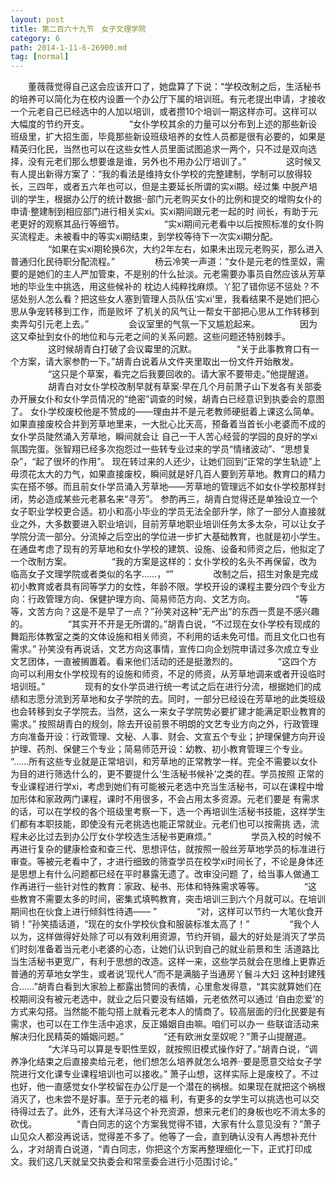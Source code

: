 ```yaml
---
layout: post
title: 第二百六十九节　女子文理学院
category: 6
path: 2014-1-11-6-26900.md
tag: [normal]
---
```

　　董薇薇觉得自己这会应该开口了，她盘算了下说：“学校改制之后，生活秘书的培养可以简化为在校内设置一个办公厅下属的培训班。有元老提出申请，才接收一个元老自己已经选中的人加以培训，或者攒10个培训一期这样亦可。这样可以大幅度的节约开支。
　　
　　“女仆学校其余的力量可以分布到上述的那些新设班级里，扩大招生面，毕竟那些新设班级培养的女性人员都是很有必要的，如果是精英归化民，当然也可以在这些女性人员里面试图追求一两个，只不过是双向选择，没有元老们那么想要谁是谁，另外也不用办公厅培训了。”
　　
　　这时候又有人提出新得方案了：“我的看法是维持女仆学校的完整建制，学制可以放得较长，三四年，或者五六年也可以，但是主要延长所谓的实xi期。经过集
中脱产培训的学生，根据办公厅的统计数据··部门元老购买女仆的比例和提交的增购女仆的申请·整建制到相应部门进行相关实xi。实xi期间跟元老一起的时
间长，有助于元老更好的观察其品行等细节。
　　
　　“实xi期间元老看中以后按照标准的女仆购买流程走。未被看中的等实xi期结束，到学校等待下一次实xi期分配。
　　
　　“如果在实xi期轮换6次，大约2年左右，如果未出现元老购买，那么进入普通归化民待职分配流程。”
　　
　　杨云冷笑一声道：“女仆是元老的性垩奴，需要的是她们的主人严加管束，不是别的什么扯淡。元老需要办事员自然应该从芳草地的毕业生中挑选，用这些候补的
枕边人纯粹找麻烦。丫犯了错你惩不惩处？不惩处别人怎么看？把这些女人塞到管理人员队伍‘实xi’里，我看结果不是她们把心思从争宠转移到工作，而是败坏
了机关的风气让一帮女干部把心思从工作转移到卖弄勾引元老上去。”
　　
　　会议室里的气氛一下又尴尬起来。
　　
　　因为这又牵扯到女仆的地位和与元老之间的关系问题。这些问题还特别棘手。
　　
　　这时候胡青白打破了会议霉里的沉默。
　　
　　“关于此事教育口有一个方案，请大家参酌一下。”胡青白说着从文件夹里取出一份文件开始散发。
　　
　　“这只是个草案，看完之后我要回收的。请大家不要带走。”他提醒道。
　　
　　胡青白对女仆学校改制早就有草案·早在几个月前萧子山下发各有关部委办开展女仆和女仆学员情况的“绝密”调查的时候，胡青白已经意识到执委会的意图了。
女仆学校废校他是不赞成的——理由并不是元老教师硬挺着上课这么简单。如果直接废校合并到芳草地里来，一大批心比天高，预备着当首长小老婆而不成的女仆学员陡然涌入芳草地，瞬间就会让
自己一干人苦心经营的学园的良好的学xi氛围完蛋。张智翔已经多次抱怨过一些转专业过来的学员“情绪波动”、“思想复杂”，“起了很坏的作用”。
现在转过来的人还少，让她们回到“正常的学生轨迹”上毋须花太大的力气，如果直接废校，瞬间就是好几百人要到芳草地。教育口的精力实在搭不够。而且前女仆学员涌入芳草地——芳草地的管理远不如女仆学校那样封闭，势必造成某些元老慕名来“寻芳”。
参酌再三，胡青白觉得还是单独设立一个女子职业学校更合适。初小和高小毕业的学员无法全部升学，除了一部分人直接就业之外，大多数要进入职业培训，目前芳草地职业培训任务太多太杂，可以让女子学院分流一部分。分流掉之后空出的学位进一步扩大基础教育，也就是初小学生。
在通盘考虑了现有的芳草地和女仆学校的建筑、设施、设备和师资之后，他拟定了一个改制方案。
　　
　　“我的方案是这样的：女仆学校的名头不再保留，改为临高女子文理学院或者类似的名字……，“”
　　
　　改制之后，招生对象是完成初小教育或者具有同等学力的女性，年龄不限。学校开设的课程主要分四个专业方向：行政管理方向、保健护理方向、简易师范方向、文艺方向。
　　
　　“等等，文苦方向？这是不是早了一点？”孙笑对这种“无产出”的东西一贯是不感兴趣的。
　　
　　“其实开不开是无所谓的。”胡青白说，“不过现在女仆学校有现成的舞蹈形体教室之类的文体设施和相关师资，不利用的话未免可惜。而且文化口也有需求。”
孙笑没有再说话，文艺方向这事情，宣传口向企划院申请过多次成立专业文艺团体，一直被搁置着。看来他们活动的还是挺激烈的。
　　
　　“这四个方向可以利用女仆学校现有的设施和师资，不足的师资，从芳草地调来或者开设临时培训班。”
　　
　　现有的女仆学员进行统一考试之后在进行分流，根据她们的成绩和志愿分流到芳草地和女子学院的去。同时，一部分已经设在芳草地的此类班级也会转移到女子学院去。当然，这么一来女子学院势必要扩建才能满足职业教育的需求。”
按照胡青白的规剑，除去开设前景不明朗的文艺专业方向之外，行政管理方向准备开设：行政管理、文秘、人事、财会、文宣五个专业；护理保健方向开设护理、药剂、保健三个专业；简易师范开设：幼教、初小教育管理三个专业。
“……所有这些专业就是正常培训，和芳草地的正常教学一样。完全不需要以女仆为目的进行筛选什么的，更不要提什么‘生活秘书候补’之类的茬。学员按照
正常的专业课程进行学xi，考虑到她们有可能被元老选中充当生活秘书，可以在课程中增加形体和家政两门课程，课时不用很多，不会占用太多资源。元老们要是
有需求的话，可以在学校的各个班级里考察一下，选一个再培训生活秘书技能，这样学生们都有本职技能，即使没有元老挑选也能正常就业。元老们也可以按需挑
选，流程未必比过去到办公厅女仆学校选生活秘书更麻烦。”
　　
　　学员入校的时候不再进行复杂的健康检查和查三代、思想评估，就按照一般丝芳草地学员的标准进行审查。等被元老看中了，才进行细致的筛查学员在校学xi时间长了，不论是身体还是思想上有什么问题都已经在平时暴露无遗了。改审没问题
了，给当事人做通工作再进行一些针对性的教育：家政、秘书、形体和特殊需求等等。
　　
　　“这些教育不需要太多的时间，密集式填鸭教育，突击培训三到六个月就可以。在培训期间也在伙食上进行倾斜性待遇—— ”
　　
　　“对，这样可以节约一大笔伙食开销！”孙笑插话道，“现在的女仆学校伙食和服装标准太高了！”
　　
　　“我个人以为，这样做得好处除了可以有效利用资源，节约开销，最大的好处是消灭了学员们时刻准备着当元老小老婆的心态，让她们认识到自己的就业前景和生
活道路比当生活秘书更宽广，有利于思想的改造。这样一来，这些学员就会在思维上更靠近普通的芳草地女学生，或者说‘现代人”而不是满脑子当通房丫鬟斗大妇
这种封建残合……”胡青白看到大家脸上都露出赞同的表情，心里愈发得意，“其实就算她们在校期间没有被元老选中，就业之后只要没有结婚，元老依然可以通过
‘自由恋爱’的方式来勾搭。当然能不能勾搭上就看元老本人的情商了。较高层面的归化民要是有需求，也可以在工作生活中追求，反正婚姻自由嘛。咱们可以办一
些联谊活动来解决归化民精英的婚姻问题。”
　　
　　“还有欧洲女垩奴呢？”萧子山提醒道。
　　
　　“大洋马可以算是专职性垩奴，就按照旧模式操作好了。”胡青白说，“调养净化结束之后直接卖给元老，他们想怎么培养就怎么培养··要是愿意交给女子学院进行文化课专业课程培训也可以接收。”
萧子山想，这样实际上是废校了。不过也好，他一直感觉女仆学校留在办公厅是一个潜在的祸根。如果现在就把这个祸根消灭了，也未尝不是好事。至于元老的福
利，有更多的女学生可以挑选也可以交待得过去了。此外，还有大洋马这个补充资源，想来元老们的身板也吃不消太多的砍伐。
　　
　　“青白同志的这个方案我觉得不错，大家有什么意见没有？”萧子山见众人都没再说话，觉得差不多了。他等了一会，直到确认没有人再想补充什么，才对胡青白说道，“青白同志，你把这个方案再整理细化一下，正式打印成文。我们这几天就呈交执委会和常垩委会进行小范围讨论。”
